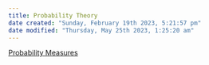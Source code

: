 ```yaml
---
title: Probability Theory
date created: "Sunday, February 19th 2023, 5:21:57 pm"
date modified: "Thursday, May 25th 2023, 1:25:20 am"
---
```


[Probability Measures](Probability%20Measures.md)
